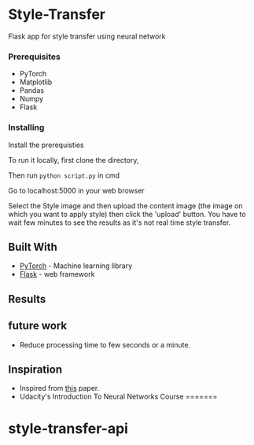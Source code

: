 
# Style-Transfer

Flask app for style transfer using neural network


### Prerequisites

* PyTorch
* Matplotlib
* Pandas
* Numpy
* Flask

### Installing

Install the prerequisties

To run it locally, first clone the directory,


Then run `python script.py` in cmd

Go to localhost:5000 in your web browser

Select the Style image and then upload the content image (the image on which you want to apply style) then click the 'upload' button. You have to wait few minutes to see the results as it's not real time style transfer.


## Built With

* [PyTorch](https://pytorch.org/) -  Machine learning library
* [Flask](http://flask.pocoo.org/) - web framework

## Results


## future work

* Reduce processing time to few seconds or a minute.


## Inspiration

* Inspired from [this](https://www.cv-foundation.org/openaccess/content_cvpr_2016/papers/Gatys_Image_Style_Transfer_CVPR_2016_paper.pdf) paper.
* Udacity's Introduction To Neural Networks Course
=======
# style-transfer-api
